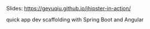 Slides: https://geyuqiu.github.io/jhipster-in-action/

quick app dev scaffolding with Spring Boot and Angular
